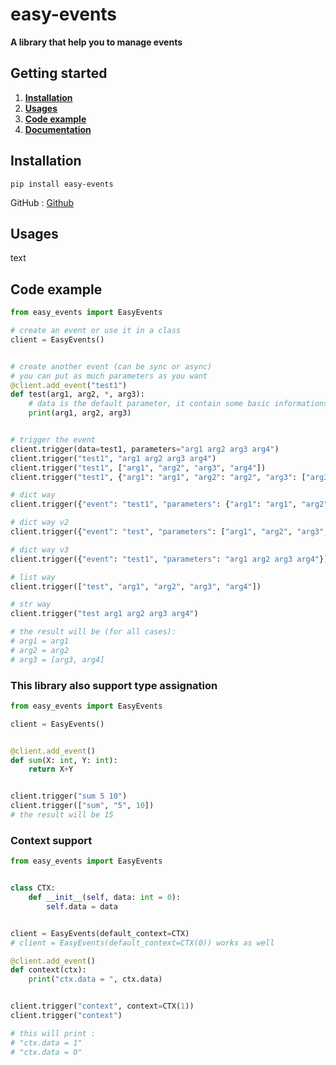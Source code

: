 # easy-events

**A library that help you to manage events**

## Getting started

1. [**Installation**](#installation)
2. [**Usages**](#usages)
3. [**Code example**](#code-example)
4. [**Documentation**](#documentation)

## Installation

`pip install easy-events`

GitHub : [Github](https://github.com/ThePhoenix78/Commands)


## Usages

text

## Code example

```py
from easy_events import EasyEvents

# create an event or use it in a class
client = EasyEvents()


# create another event (can be sync or async)
# you can put as much parameters as you want
@client.add_event("test1")
def test(arg1, arg2, *, arg3):
	# data is the default parameter, it contain some basic informations that you can format as you want
	print(arg1, arg2, arg3)


# trigger the event
client.trigger(data=test1, parameters="arg1 arg2 arg3 arg4")
client.trigger("test1", "arg1 arg2 arg3 arg4")
client.trigger("test1", ["arg1", "arg2", "arg3", "arg4"])
client.trigger("test1", {"arg1": "arg1", "arg2": "arg2", "arg3": ["arg3", "arg4"]})

# dict way
client.trigger({"event": "test1", "parameters": {"arg1": "arg1", "arg2": "arg2", "arg3": ["arg3", "arg4"]}})

# dict way v2
client.trigger({"event": "test", "parameters": ["arg1", "arg2", "arg3", "arg4"]})

# dict way v3
client.trigger({"event": "test1", "parameters": "arg1 arg2 arg3 arg4"})

# list way
client.trigger(["test", "arg1", "arg2", "arg3", "arg4"])

# str way
client.trigger("test arg1 arg2 arg3 arg4")

# the result will be (for all cases):
# arg1 = arg1
# arg2 = arg2
# arg3 = [arg3, arg4]

```

### This library also support type assignation

```py
from easy_events import EasyEvents

client = EasyEvents()


@client.add_event()
def sum(X: int, Y: int):
	return X+Y


client.trigger("sum 5 10")
client.trigger(["sum", "5", 10])
# the result will be 15
```


### Context support


```py
from easy_events import EasyEvents


class CTX:
	def __init__(self, data: int = 0):
		self.data = data


client = EasyEvents(default_context=CTX)
# client = EasyEvents(default_context=CTX(0)) works as well

@client.add_event()
def context(ctx):
	print("ctx.data = ", ctx.data)


client.trigger("context", context=CTX(1))
client.trigger("context")

# this will print :
# "ctx.data = 1"
# "ctx.data = 0"
```
